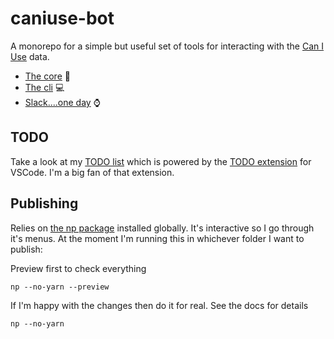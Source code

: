 # caniuse-bot

A monorepo for a simple but useful set of tools for interacting with the [Can I Use](https://caniuse.com/) data.

- [The core]('./core/README.md') :rocket:
- [The cli]('./cli/README.md') :computer:
- [Slack....one day]('./cli/README.md') :watch:

## TODO

Take a look at my [TODO list](./TODO) which is powered by the 
[TODO extension](https://marketplace.visualstudio.com/items?itemName=fabiospampinato.vscode-todo-plus) for VSCode.
I'm a big fan of that extension.

## Publishing

Relies on [the np package](https://www.npmjs.com/package/np) installed globally. It's interactive so I go through it's menus. At the moment I'm running this in whichever folder I want to publish:

Preview first to check everything

`np --no-yarn --preview`

If I'm happy with the changes then do it for real. See the docs for details

`np --no-yarn`
